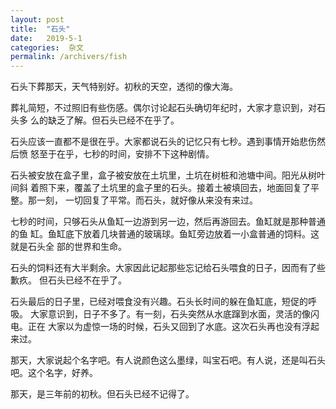 ```yaml
---
layout: post
title:  "石头"
date:   2019-5-1
categories:  杂文
permalink: /archivers/fish
---
```


石头下葬那天，天气特别好。初秋的天空，透彻的像大海。

葬礼简短，不过照旧有些伤感。偶尔讨论起石头确切年纪时，大家才意识到，对石头多
么的缺乏了解。但石头已经不在乎了。

石头应该一直都不是很在乎。大家都说石头的记忆只有七秒。遇到事情开始悲伤然后愤
怒至于在乎，七秒的时间，安排不下这种剧情。

石头被安放在盒子里，盒子被安放在土坑里，土坑在树桩和池塘中间。阳光从树叶间斜
着照下来，覆盖了土坑里的盒子里的石头。接着土被填回去，地面回复了平整。那一刻，
一切回复了平常。而石头，就好像从来没有来过。

七秒的时间，只够石头从鱼缸一边游到另一边，然后再游回去。鱼缸就是那种普通的鱼
缸。鱼缸底下放着几块普通的玻璃球。鱼缸旁边放着一小盒普通的饲料。这就是石头全
部的世界和生命。

石头的饲料还有大半剩余。大家因此记起那些忘记给石头喂食的日子，因而有了些歉疚。
但石头已经不在乎了。

石头最后的日子里，已经对喂食没有兴趣。石头长时间的躲在鱼缸底，短促的呼吸。
大家意识到，日子不多了。有一刻，石头突然从水底蹿到水面，灵活的像闪电。正在
大家以为虚惊一场的时候，石头又回到了水底。这次石头再也没有浮起来过。

那天，大家说起个名字吧。有人说颜色这么墨绿，叫宝石吧。有人说，还是叫石头
吧。这个名字，好养。

那天，是三年前的初秋。但石头已经不记得了。
